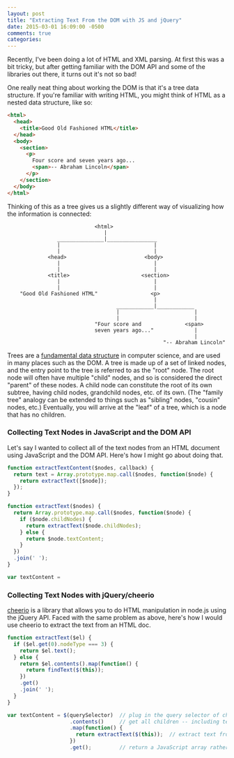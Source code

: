 ```yaml
---
layout: post
title: "Extracting Text From the DOM with JS and jQuery"
date: 2015-03-01 16:09:00 -0500
comments: true
categories: 
---
```


Recently, I've been doing a lot of HTML and XML parsing. At first this was a bit tricky, but after getting familiar with the DOM API and some of the libraries out there, it turns out it's not so bad!

One really neat thing about working the DOM is that it's a tree data structure. If you're familiar with writing HTML, you might think of HTML as a nested data structure, like so:

```html
<html>
  <head>
    <title>Good Old Fashioned HTML</title>
  </head>
  <body>
    <section>
      <p>
        Four score and seven years ago...
        <span>-- Abraham Lincoln</span>
      </p>
    </section>
  </body>
</html>
```

Thinking of this as a tree gives us a slightly different way of visualizing how the information is connected:

```
                            <html>
                               |
                _______________|________________
                |                              |
                |                              |
             <head>                         <body>
                |                              |
                |                              |
             <title>                       <section>
                |                              |
                |                              |
    "Good Old Fashioned HTML"                 <p>
                                               |
                                   ____________|____________
                                   |                        |
                                   |                        |
                            "Four score and              <span>
                            seven years ago..."             |
                                                            |
                                                  "-- Abraham Lincoln"
```

Trees are a [fundamental data structure](http://en.wikipedia.org/wiki/Tree_(data_structure)) in computer science, and are used in many places such as the DOM. A tree is made up of a set of linked nodes, and the entry point to the tree is referred to as the "root" node. The root node will often have multiple "child" nodes, and so is considered the direct "parent" of these nodes. A child node can constitute the root of its own subtree, having child nodes, grandchild nodes, etc. of its own. (The "family tree" analogy can be extended to things such as "sibling" nodes, "cousin" nodes, etc.) Eventually, you will arrive at the "leaf" of a tree, which is a node that has no children.

### Collecting Text Nodes in JavaScript and the DOM API

Let's say I wanted to collect all of the text nodes from an HTML document using JavaScript and the DOM API. Here's how I might go about doing that.

```js
function extractTextContent($nodes, callback) {
  return text = Array.prototype.map.call($nodes, function($node) {
    return extractText([$node]);
  });
}

function extractText($nodes) {
  return Array.prototype.map.call($nodes, function($node) {
    if ($node.childNodes) {
      return extractText($node.childNodes);
    } else {
      return $node.textContent;
    }
  })
  .join(' ');
}

var textContent = 
```


### Collecting Text Nodes with jQuery/cheerio

[cheerio](https://github.com/cheeriojs/cheerio) is a library that allows you to do HTML manipulation in node.js using the jQuery API. Faced with the same problem as above, here's how I would use cheerio to extract the text from an HTML doc.

```js
function extractText($el) {
  if ($el.get(0).nodeType === 3) {
    return $el.text();
  } else {
    return $el.contents().map(function() {
      return findText($(this));
    })
    .get()
    .join(' ');
  }
}

var textContent = $(querySelector)  // plug in the query selector of choice
                    .contents()     // get all children -- including text and nodes
                    .map(function() {
                      return extractText($(this));  // extract text from the current element
                    })
                    .get();         // return a JavaScript array rather than a jQuery object
```
